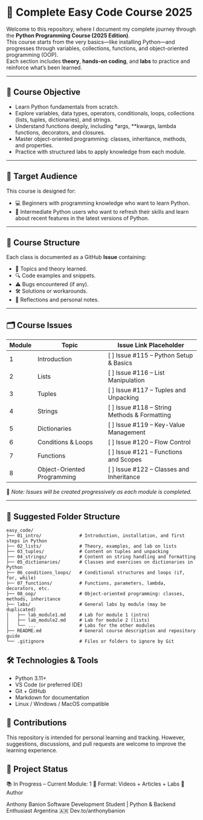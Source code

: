 # 🐍 Complete Easy Code Course 2025

Welcome to this repository, where I document my complete journey through the **Python Programming Course (2025 Edition)**.  
This course starts from the very basics—like installing Python—and progresses through variables, collections, functions, and object-oriented programming (OOP).  
Each section includes **theory**, **hands-on coding**, and **labs** to practice and reinforce what’s been learned.

---

## 🎯 Course Objective

- Learn Python fundamentals from scratch.
- Explore variables, data types, operators, conditionals, loops, collections (lists, tuples, dictionaries), and strings.
- Understand functions deeply, including \*args, \*\*kwargs, lambda functions, decorators, and closures.
- Master object-oriented programming: classes, inheritance, methods, and properties.
- Practice with structured labs to apply knowledge from each module.

---

## 🧠 Target Audience

This course is designed for:

- 💻 Beginners with programming knowledge who want to learn Python.
- 🧪 Intermediate Python users who want to refresh their skills and learn about recent features in the latest versions of Python.

---

## 🧱 Course Structure

Each class is documented as a GitHub **Issue** containing:

- 📌 Topics and theory learned.
- 🔍 Code examples and snippets.
- ⚠️ Bugs encountered (if any).
- 🛠 Solutions or workarounds.
- 📓 Reflections and personal notes.

---

## 🗂 Course Issues

| Module | Topic                       | Issue Link Placeholder                       |
| ------ | --------------------------- | -------------------------------------------- |
| 1      | Introduction                | [ ] Issue #115 – Python Setup & Basics       |
| 2      | Lists                       | [ ] Issue #116 – List Manipulation           |
| 3      | Tuples                      | [ ] Issue #117 – Tuples and Unpacking        |
| 4      | Strings                     | [ ] Issue #118 – String Methods & Formatting |
| 5      | Dictionaries                | [ ] Issue #119 – Key-Value Management        |
| 6      | Conditions & Loops          | [ ] Issue #120 – Flow Control                |
| 7      | Functions                   | [ ] Issue #121 – Functions and Scopes        |
| 8      | Object-Oriented Programming | [ ] Issue #122 – Classes and Inheritance     |

📝 _Note: Issues will be created progressively as each module is completed._

---

## 📂 Suggested Folder Structure

```text
easy_code/
├── 01_intro/              # Introduction, installation, and first steps in Python
├── 02_lists/              # Theory, examples, and lab on lists
├── 03_tuples/             # Content on tuples and unpacking
├── 04_strings/            # Content on string handling and formatting
├── 05_dictionaries/       # Classes and exercises on dictionaries in Python
├── 06_conditions_loops/   # Conditional structures and loops (if, for, while)
├── 07_functions/          # Functions, parameters, lambda, decorators, etc.
├── 08_oop/                # Object-oriented programming: classes, methods, inheritance
├── labs/                  # General labs by module (may be duplicated)
│   ├── lab_module1.md     # Lab for module 1 (intro)
│   ├── lab_module2.md     # Lab for module 2 (lists)
│   └── ...                # Labs for the other modules
├── README.md              # General course description and repository guide
└── .gitignore             # Files or folders to ignore by Git
```

## 🛠 Technologies & Tools

- Python 3.11+
- VS Code (or preferred IDE)
- Git + GitHub
- Markdown for documentation
- Linux / Windows / MacOS compatible

## 🤝 Contributions

This repository is intended for personal learning and tracking.
However, suggestions, discussions, and pull requests are welcome to improve the learning experience.

## 📅 Project Status

📚 In Progress – Current Module: 1
🎥 Format: Videos + Articles + Labs
🧠 Author

Anthony Banion
Software Development Student | Python & Backend Enthusiast
Argentina 🇦🇷
Dev.to/anthonybanion

```

```
